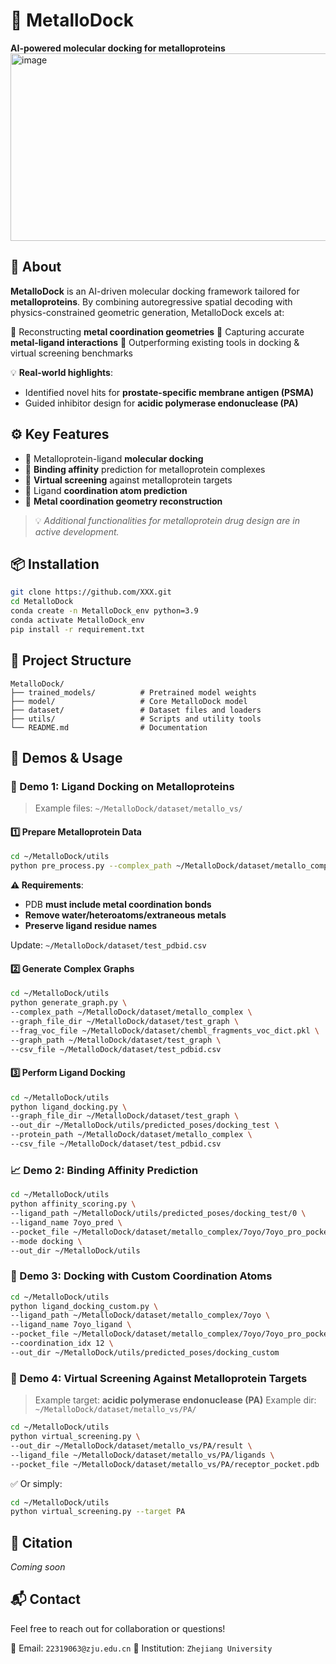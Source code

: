 # 🧲 **MetalloDock**
**AI-powered molecular docking for metalloproteins**
<img width="600" height="300" alt="image" src="https://github.com/user-attachments/assets/36f7770c-722b-4c67-be7d-afb4b7a0589c" />

## 🧬 About
**MetalloDock** is an AI-driven molecular docking framework tailored for **metalloproteins**. By combining autoregressive spatial decoding with physics-constrained geometric generation, MetalloDock excels at:

🔹 Reconstructing **metal coordination geometries**
🔹 Capturing accurate **metal-ligand interactions**
🔹 Outperforming existing tools in docking & virtual screening benchmarks

💡 **Real-world highlights**:

* Identified novel hits for **prostate-specific membrane antigen (PSMA)**
* Guided inhibitor design for **acidic polymerase endonuclease (PA)**

## ⚙️ Key Features

* 🧲 Metalloprotein-ligand **molecular docking**
* 🔬 **Binding affinity** prediction for metalloprotein complexes
* 🧪 **Virtual screening** against metalloprotein targets
* 🧠 Ligand **coordination atom prediction**
* 📐 **Metal coordination geometry reconstruction**

> 💡 *Additional functionalities for metalloprotein drug design are in active development.*

## 📦 Installation

```bash
git clone https://github.com/XXX.git
cd MetalloDock
conda create -n MetalloDock_env python=3.9
conda activate MetalloDock_env
pip install -r requirement.txt
```

## 📁 Project Structure

```
MetalloDock/
├── trained_models/          # Pretrained model weights
├── model/                   # Core MetalloDock model
├── dataset/                 # Dataset files and loaders
├── utils/                   # Scripts and utility tools
└── README.md                # Documentation
```

## 🚀 Demos & Usage

### 🧪 Demo 1: Ligand Docking on Metalloproteins

> Example files: `~/MetalloDock/dataset/metallo_vs/`

#### 1️⃣ Prepare Metalloprotein Data

```bash
cd ~/MetalloDock/utils
python pre_process.py --complex_path ~/MetalloDock/dataset/metallo_complex --pdbid_list 7oyo
```

**⚠ Requirements**:

* PDB **must include metal coordination bonds**
* **Remove water/heteroatoms/extraneous metals**
* **Preserve ligand residue names**

Update: `~/MetalloDock/dataset/test_pdbid.csv`

#### 2️⃣ Generate Complex Graphs

```bash
cd ~/MetalloDock/utils
python generate_graph.py \
--complex_path ~/MetalloDock/dataset/metallo_complex \
--graph_file_dir ~/MetalloDock/dataset/test_graph \
--frag_voc_file ~/MetalloDock/dataset/chembl_fragments_voc_dict.pkl \
--graph_path ~/MetalloDock/dataset/test_graph \
--csv_file ~/MetalloDock/dataset/test_pdbid.csv
```

#### 3️⃣ Perform Ligand Docking

```bash
cd ~/MetalloDock/utils
python ligand_docking.py \
--graph_file_dir ~/MetalloDock/dataset/test_graph \
--out_dir ~/MetalloDock/utils/predicted_poses/docking_test \
--protein_path ~/MetalloDock/dataset/metallo_complex \
--csv_file ~/MetalloDock/dataset/test_pdbid.csv
```

### 📈 Demo 2: Binding Affinity Prediction

```bash
cd ~/MetalloDock/utils
python affinity_scoring.py \
--ligand_path ~/MetalloDock/utils/predicted_poses/docking_test/0 \
--ligand_name 7oyo_pred \
--pocket_file ~/MetalloDock/dataset/metallo_complex/7oyo/7oyo_pro_pocket.pdb \
--mode docking \
--out_dir ~/MetalloDock/utils
```

### 🧭 Demo 3: Docking with Custom Coordination Atoms

```bash
cd ~/MetalloDock/utils
python ligand_docking_custom.py \
--ligand_path ~/MetalloDock/dataset/metallo_complex/7oyo \
--ligand_name 7oyo_ligand \
--pocket_file ~/MetalloDock/dataset/metallo_complex/7oyo/7oyo_pro_pocket.pdb \
--coordination_idx 12 \
--out_dir ~/MetalloDock/utils/predicted_poses/docking_custom
```

### 🧬 Demo 4: Virtual Screening Against Metalloprotein Targets

> Example target: **acidic polymerase endonuclease (PA)**
> Example dir: `~/MetalloDock/dataset/metallo_vs/PA/`

```bash
cd ~/MetalloDock/utils
python virtual_screening.py \
--out_dir ~/MetalloDock/dataset/metallo_vs/PA/result \
--ligand_file ~/MetalloDock/dataset/metallo_vs/PA/ligands \
--pocket_file ~/MetalloDock/dataset/metallo_vs/PA/receptor_pocket.pdb
```

✅ Or simply:

```bash
cd ~/MetalloDock/utils
python virtual_screening.py --target PA
```

## 🤝 Citation

*Coming soon*


## 📬 Contact

Feel free to reach out for collaboration or questions!

📧 Email: `22319063@zju.edu.cn`
📍 Institution: `Zhejiang University`
